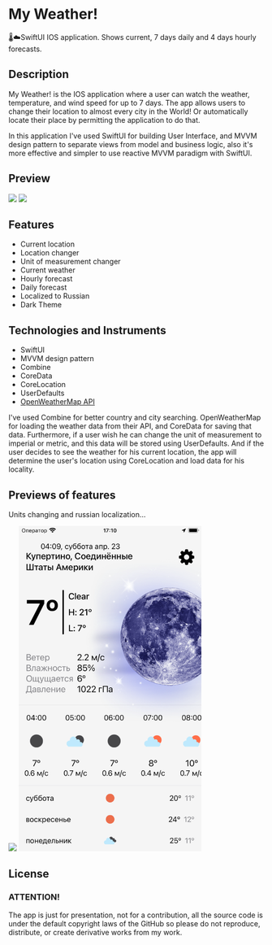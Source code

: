 # My Weather!

🌡️☁️SwiftUI IOS application. Shows current, 7 days daily and 4 days hourly forecasts. 

## Description

My Weather! is the IOS application where a user can watch the weather, temperature, and wind speed for up to 7 days. The app allows users to change their location to almost every city in the World! Or automatically locate their place by permitting the application to do that. 

In this application I've used SwiftUI for building User Interface, and MVVM design pattern to separate views from model and business logic, also it's more effective and simpler to use reactive MVVM paradigm with SwiftUI.

## Preview

![](https://github.com/SenKill/Weather/blob/120169d5bf6c793ad19caa7dd5e15bf32f864cd2/GifsAndPictures/WeatherPreview.gif)
![](https://github.com/SenKill/Weather/blob/120169d5bf6c793ad19caa7dd5e15bf32f864cd2/GifsAndPictures/WeatherDarkPreview.gif)

## Features

- Current location
- Location changer
- Unit of measurement changer
- Current weather
- Hourly forecast
- Daily forecast
- Localized to Russian
- Dark Theme

## Technologies and Instruments

- SwiftUI
- MVVM design pattern
- Combine
- CoreData
- CoreLocation
- UserDefaults
- [OpenWeatherMap API](https://openweathermap.org/api)

I've used Combine for better country and city searching. 
OpenWeatherMap for loading the weather data from their API, and CoreData for saving that data. Furthermore, if a user wish he can change the unit of measurement to imperial or metric, and this data will be stored using UserDefaults.
And if the user decides to see the weather for his current location, the app will determine the user's location using CoreLocation and load data for his locality.

## Previews of features

Units changing and russian localization...

![](https://github.com/SenKill/Weather/blob/120169d5bf6c793ad19caa7dd5e15bf32f864cd2/GifsAndPictures/UnitsChanging.gif)
<img src="https://github.com/SenKill/Weather/blob/120169d5bf6c793ad19caa7dd5e15bf32f864cd2/GifsAndPictures/RussianLocalization.png" width="360"/>

## License
### ATTENTION!

The app is just for presentation, not for a contribution, all the source code is under the default copyright laws of the GitHub so please do not reproduce, distribute, or create derivative works from my work.
